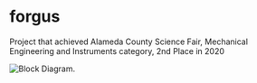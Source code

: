 # forgus

Project that achieved Alameda County Science Fair, Mechanical Engineering and Instruments category, 2nd Place in 2020

![Block Diagram.](https://seantang001.github.io/personal_website/static/media/forgus.2f2b82a42f1fc089dcdf.png 'Block Diagram')
